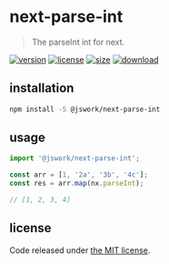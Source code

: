 # next-parse-int
> The parseInt int for next.

[![version][version-image]][version-url]
[![license][license-image]][license-url]
[![size][size-image]][size-url]
[![download][download-image]][download-url]

## installation
```bash
npm install -S @jswork/next-parse-int
```

## usage
```js
import '@jswork/next-parse-int';

const arr = [1, '2a', '3b', '4c'];
const res = arr.map(nx.parseInt);

// [1, 2, 3, 4]
```

## license
Code released under [the MIT license](https://github.com/afeiship/next-parse-int/blob/master/LICENSE.txt).

[version-image]: https://img.shields.io/npm/v/@jswork/next-parse-int
[version-url]: https://npmjs.org/package/@jswork/next-parse-int

[license-image]: https://img.shields.io/npm/l/@jswork/next-parse-int
[license-url]: https://github.com/afeiship/next-parse-int/blob/master/LICENSE.txt

[size-image]: https://img.shields.io/bundlephobia/minzip/@jswork/next-parse-int
[size-url]: https://github.com/afeiship/next-parse-int/blob/master/dist/next-parse-int.min.js

[download-image]: https://img.shields.io/npm/dm/@jswork/next-parse-int
[download-url]: https://www.npmjs.com/package/@jswork/next-parse-int

